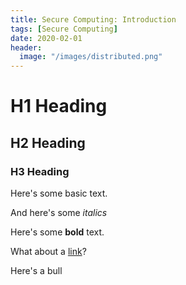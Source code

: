 ```yaml
---
title: Secure Computing: Introduction
tags: [Secure Computing]
date: 2020-02-01
header:
  image: "/images/distributed.png"
---
```



# H1 Heading

## H2 Heading

### H3 Heading

Here's some basic text.

And here's some *italics*

Here's some **bold** text.

What about a [link](https://github.com/dataoptimal)?

Here's a bull
